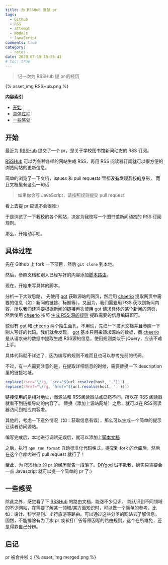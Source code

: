 ```yaml
---
title: 为 RSSHub 贡献 pr
tags:
  - Github
  - RSS
  - attempt
  - NodeJs
  - JavaScript
comments: true
category:
  - notes
date: 2020-07-19 15:55:41
# toc: true
---
```


> 记一次为 RSSHub 提 pr 的经历

{% asset_img RSSHub.png %}

**内容索引**
- [开始](#start)
- [具体过程](#process)
- [一些感受](#feelings)


## <a id="start"></a>开始
最近为 [RSSHub](https://github.com/DIYgod/RSSHub) 提交了一个 pr，是关于学校图书馆新闻动态的 RSS 订阅。

[RSSHub](https://github.com/DIYgod/RSSHub) 可以为各种各样的网站生成 RSS，再用 RSS 阅读器订阅就可以很方便的浏览网站的更新信息。

简单的浏览了一下文档，issues 和 pull requests 里都没有发现我校的身影，
而且文档里有这么一句话
> 如果你会写 JavaScript，请按照规则提交 pull request

看上去提 pr 应该不会很难:)

于是浏览了一下我校的各个网站，决定为我校写一个图书馆新闻动态的 RSS 订阅规则。

那么，开始动手吧。

## <a id="process"></a>具体过程

先在 Github 上 fork 一下项目，然后 <code>git clone</code> 到本地。

然后，参照文档和别人已经写好的内容添加[脚本路由](https://docs.rsshub.app/joinus/#ti-jiao-xin-de-rsshub-gui-ze-tian-jia-jiao-ben-lu-you)。

现在，开始来写具体的脚本。

分析一下大致思路，
先使用 [got](https://github.com/sindresorhus/got) 获取源站的网页，然后用 [cheerio](https://github.com/cheeriojs/cheerio) 提取网页中需要的信息（如：新闻的链接、标题等）。又因为，我们需要用 RSS 获取到新闻内容，所以我们还需要根据新闻的链接再次使用 [got](https://github.com/sindresorhus/got) 请求具体的某个新闻的网页，然后使用 [cheerio](https://github.com/cheeriojs/cheerio) 按照 [生成 RSS 源的规则](https://docs.rsshub.app/joinus/#ti-jiao-xin-de-rsshub-gui-ze-bian-xie-jiao-ben-sheng-cheng-rss-yuan) 提取需要的信息编码即可。

貌似有 [got](https://github.com/sindresorhus/got) 和 [cheerio](https://github.com/cheeriojs/cheerio) 两个陌生面孔，不用慌，先扫一下技术文档并且参照一下别人写好的代码。我们就会发现，
[got](https://github.com/sindresorhus/got) 基本只用来请求源站的数据，而 [cheerio](https://github.com/cheeriojs/cheerio) 是从请求来的数据中提取生成 RSS源的信息，使用规则类似于 jQuery，应该不难上手。

具体代码就不详述了，因为编写的规则不难而且也可以参考先前的代码。

不过，有一点需要注意的是，在提取详细信息的时候，需要替换一下 description 里的链接地址。
```javascript
replace(/src="\//g, `src="${url.resolve(host, '.')}`)
replace(/href="\//g, `href="${url.resolve(host, '.')}`)
```
链接使用的是相对地址，而源站和 RSS阅读器站点显然不同，所以在 RSS 阅读器就看不到链接导向的内容了。
替换（添加上源站网址）之后，就可以在 RSS阅读器访问到相应内容啦。

其他的，考虑一下意外情况（如：获取信息有误），那么可以生成一个简单的提示让读者访问源站。

编写完成后，本地进行调试无误后，就可以添加上[脚本文档](https://docs.rsshub.app/joinus/#ti-jiao-xin-de-rsshub-gui-ze-tian-jia-jiao-ben-wen-dang)

之后，执行 <code>npm run format</code> 自动标准化代码格式，提交到 fork 的仓库后，然后在这个仓库内进行 pull request 就行了！

至此，为 RSSHub 的 pr 的经历就告一段落了。[DIYgod](https://github.com/DIYgod) 诚不欺我，确实只需要会一点 Javascript 就可以提一个简单的 pr 了:)

## <a id="feelings"></a>一些感受

除此之外，感觉看了下 [RSSHub](https://github.com/DIYgod/RSSHub) 的路由文档，能涨不少见识。
能认识到不同领域的不少网站，在需要了解某一领域/某方面知识时，可以做一个简单的参考，比如：设计、科学期刊、出行旅游等路由。可以通过这些分类的网站去了解信息。
固然，不能排除有为了水 pr 或者打广告等原因写的路由规则，这个在所难免，还是得靠自己分辨。

## 后记
pr 被合并啦 :)
{% asset_img merged.png %}